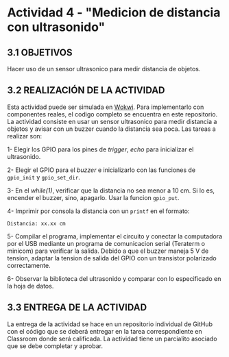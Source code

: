 # Actividad 4 - "Medicion de distancia con ultrasonido"

## 3.1 OBJETIVOS

Hacer uso de un sensor ultrasonico para medir distancia de objetos.

## 3.2 REALIZACIÓN DE LA ACTIVIDAD

Esta actividad puede ser simulada en [Wokwi](https://wokwi.com/projects/362634394468476929). Para implementarlo con componentes reales, el codigo completo se encuentra en este repositorio. La actividad consiste en usar un sensor ultrasonico para medir distancia a objetos y avisar con un buzzer cuando la distancia sea poca. Las tareas a realizar son:

1- Elegir los GPIO para los pines de _trigger_, _echo_ para inicializar el ultrasonido.

2- Elegir el GPIO para el _buzzer_ e inicializarlo con las funciones de `gpio_init` y `gpio_set_dir`.

3- En el _while(1)_, verificar que la distancia no sea menor a 10 cm. Si lo es, encender el buzzer, sino, apagarlo. Usar la funcion `gpio_put`.

4- Imprimir por consola la distancia con un `printf` en el formato:

```
Distancia: xx.xx cm
```

5- Compilar el programa, implementar el circuito y conectar la computadora por el USB mediante un programa de comunicacion serial (Teraterm o minicom) para verificar la salida. Debido a que el buzzer maneja 5 V de tension, adaptar la tension de salida del GPIO con un transistor polarizado correctamente.

6- Observar la biblioteca del ultrasonido y comparar con lo especificado en la hoja de datos.

## 3.3 ENTREGA DE LA ACTIVIDAD

La entrega de la actividad se hace en un repositorio individual de GitHub con el código que se deberá entregar en la tarea correspondiente en Classroom donde será calificada. La actividad tiene un parcialito asociado que se debe completar y aprobar.
